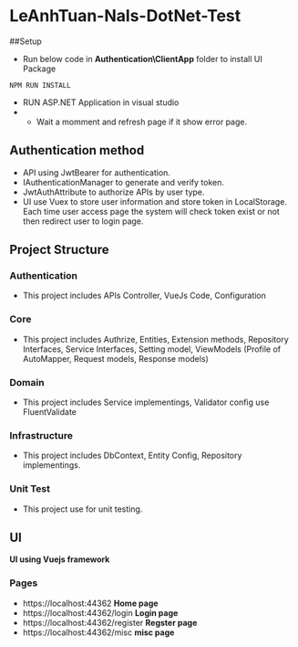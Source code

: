 # LeAnhTuan-Nals-DotNet-Test

##Setup
- Run below code in **Authentication\ClientApp** folder to install UI Package 
```
NPM RUN INSTALL
```
- RUN ASP.NET Application in visual studio
- - Wait a momment and refresh page if it show error page.
## Authentication method
- API using JwtBearer for authentication.
- IAuthenticationManager to generate and verify token.
- JwtAuthAttribute to authorize APIs by user type.
- UI use Vuex to store user information and store token in LocalStorage. Each time user access page the system will check token exist or not then redirect user to login page.
## Project Structure
### Authentication
- This project includes APIs Controller, VueJs Code, Configuration
### Core
- This project includes Authrize, Entities, Extension methods, Repository Interfaces, Service Interfaces, Setting model, ViewModels (Profile of AutoMapper, Request models, Response models)
### Domain
- This project includes Service implementings, Validator config use FluentValidate
### Infrastructure
- This project includes DbContext, Entity Config, Repository implementings.
### Unit Test
- This project use for unit testing.

## UI 
**UI using Vuejs framework**
### Pages
- https://localhost:44362 **Home page**
- https://localhost:44362/login **Login page**
- https://localhost:44362/register **Regster page**
- https://localhost:44362/misc **misc page**
